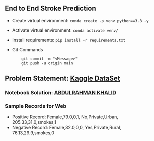 ## End to End Stroke Prediction

* Create virtual environment:
	  `conda create -p venv python==3.8 -y`

* Activate virtual environment:
	  `conda activate venv/`
* Install requirements:
	`pip install -r requirements.txt`

* Git Commands
	```
		git commit -m "<Message>"
		git push -u origin main
	```
## Problem Statement: [Kaggle DataSet](https://www.kaggle.com/datasets/fedesoriano/stroke-prediction-dataset)

### Notebook Solution: [ABDULRAHMAN KHALID](https://www.kaggle.com/code/abdulrahmankhaled1/stroke-prediction-ensemble-learning-for-beginners/notebook)

### Sample Records for Web
* Positive Record: Female,79.0,0,1,    No,Private,Urban,    205.33,31.0,smokes,1
* Negative Record: Female,32.0,0,0,   Yes,Private,Rural,   76.13,29.9,smokes,0